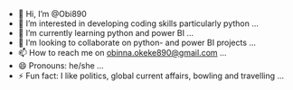 - 👋 Hi, I’m @Obi890
- 👀 I’m interested in developing coding skills particularly python ...
- 🌱 I’m currently learning python and power BI ...
- 💞️ I’m looking to collaborate on python- and power BI projects ...
- 📫 How to reach me on obinna.okeke890@gmail.com ...
- 😄 Pronouns: he/she ...
- ⚡ Fun fact: I like politics, global current affairs, bowling and travelling ...

<!---
Obi890/Obi890 is a ✨ special ✨ repository because its `README.md` (this file) appears on your GitHub profile.
You can click the Preview link to take a look at your changes.
--->
